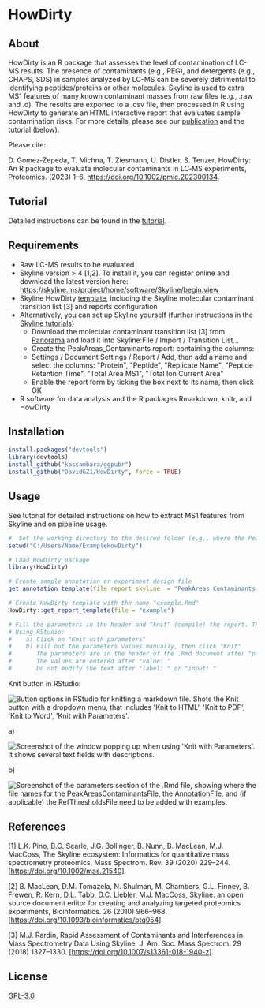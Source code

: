 # HowDirty

## About

HowDirty is an R package that assesses the level of contamination of LC-MS results.
The presence of contaminants (e.g., PEG), and detergents (e.g., CHAPS, SDS) in samples analyzed by LC-MS can be severely detrimental to identifying peptides/proteins or other molecules. Skyline is used to extra MS1 features of many known contaminant masses from raw files (e.g., .raw and .d). The results are exported to a .csv file, then processed in R using HowDirty to generate an HTML interactive report that evaluates sample contamination risks. For more details, please see our [publication](https://doi.org/10.1002/pmic.202300134) and the tutorial (below).

Please cite:

D. Gomez‐Zepeda, T. Michna, T. Ziesmann, U. Distler, S. Tenzer, HowDirty: An R package to evaluate molecular contaminants in LC‐MS experiments, Proteomics. (2023) 1–6. https://doi.org/10.1002/pmic.202300134.

## Tutorial
Detailed instructions can be found in the [tutorial](https://github.com/DavidGZ1/HowDirty/blob/main/tutorial/HowDirty_tutorial.pdf).

## Requirements

-	Raw LC-MS results to be evaluated
-	Skyline version > 4 [1,2]. To install it, you can register online and download the latest version here: https://skyline.ms/project/home/software/Skyline/begin.view
-	Skyline HowDirty [template](https://github.com/DavidGZ1/HowDirty/tree/main/tutorial), including the Skyline molecular contaminant transition list [3] and reports configuration
-	Alternatively, you can set up Skyline yourself (further instructions in the [Skyline tutorials](https://skyline.ms/wiki/home/software/Skyline/page.view?name=tutorials))
    -	Download the molecular contaminant transition list [3] from [Panorama](https://panoramaweb.org/project/Panorama%20Public/2018/Amgen%20-%20Molecular%20Contaminants/begin.view?) and load it into Skyline:File / Import / Transition List…
    -	Create the PeakAreas_Contaminants report: containing the columns: 
    -	Settings / Document Settings / Report / Add, then add a name and select the columns: "Protein", "Peptide", "Replicate Name", "Peptide Retention Time", "Total Area MS1", "Total Ion Current Area"
    -	Enable the report form by ticking the box next to its name, then click OK
-  R software for data analysis and the R packages Rmarkdown, knitr, and HowDirty

## Installation

```r
install.packages("devtools")
library(devtools)
install_github("kassambara/ggpubr")
install_github("DavidGZ1/HowDirty", force = TRUE)
```

## Usage

See tutorial for detailed instructions on how to extract MS1 features from Skyline and on pipeline usage.

```r
#  Set the working directory to the desired folder (e.g., where the PeakAreas_Contaminants.csv is stored)
setwd("C:/Users/Name/ExampleHowDirty")

# Load HowDirty package
library(HowDirty)

# Create sample annotation or experiment design file
get_annotation_template(file_report_skyline  = "PeakAreas_Contaminants.csv")

# Create HowDirty template with the name "example.Rmd"
HowDirty::get_report_template(file = "example")

# Fill the parameters in the header and “knit” (compile) the report. There are two options for this (see screenshots below).
# Using RStudio:
#    a) Click on "Knit with parameters"
#    b) Fill out the parameters values manually, then click "Knit"
#       The parameters are in the header of the .Rmd document after "params:"
#       The values are entered after "value: "
#       Do not modify the text after "label: " or "input: "
```
Knit button in RStudio:

![Button options in RStudio for knitting a markdown file. Shots the Knit button with a dropdown menu, that includes 'Knit to HTML', 'Knit to PDF', 'Knit to Word', 'Knit with Parameters'.](https://github.com/DavidGZ1/HowDirty/assets/134387857/be25535d-6583-4b75-8f64-09a407d1d5cf)

a)

![Screenshot of the window popping up when using 'Knit with Parameters'. It shows several text fields with descriptions.](https://github.com/DavidGZ1/HowDirty/assets/134387857/407eba9a-fe0a-47d4-99e6-21874aa47943)

b)

![Screenshot of the parameters section of the .Rmd file, showing where the file names for the PeakAreasContaminantsFile, the AnnotationFile, and (if applicable) the RefThresholdsFile need to be added with examples.](https://github.com/DavidGZ1/HowDirty/assets/134387857/dff65428-d7d0-4e12-9039-49941954cafd)


## References

[1] L.K. Pino, B.C. Searle, J.G. Bollinger, B. Nunn, B. MacLean, M.J. MacCoss, The Skyline ecosystem: Informatics for quantitative mass spectrometry proteomics, Mass Spectrom. Rev. 39 (2020) 229–244. [https://doi.org/10.1002/mas.21540].

[2] B. MacLean, D.M. Tomazela, N. Shulman, M. Chambers, G.L. Finney, B. Frewen, R. Kern, D.L. Tabb, D.C. Liebler, M.J. MacCoss, Skyline: an open source document editor for creating and analyzing targeted proteomics experiments, Bioinformatics. 26 (2010) 966–968. [https://doi.org/10.1093/bioinformatics/btq054].

[3] M.J. Rardin, Rapid Assessment of Contaminants and Interferences in Mass Spectrometry Data Using Skyline, J. Am. Soc. Mass Spectrom. 29 (2018) 1327–1330. [https://doi.org/10.1007/s13361-018-1940-z].


## License

[GPL-3.0](https://github.com/DavidGZ1/HowDirty/blob/main/LICENSE)
